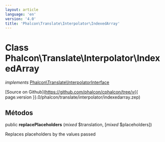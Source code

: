 ```yaml
---
layout: article
language: 'en'
version: '4.0'
title: 'Phalcon\Translate\Interpolator\IndexedArray'
---
```

# Class **Phalcon\Translate\Interpolator\IndexedArray**

*implements* [Phalcon\Translate\InterpolatorInterface](Phalcon_Translate_InterpolatorInterface)

[Source on Github](https://github.com/phalcon/cphalcon/tree/v{{ page.version }}.0/phalcon/translate/interpolator/indexedarray.zep)

## Métodos

public **replacePlaceholders** (*mixed* $translation, [*mixed* $placeholders])

Replaces placeholders by the values passed